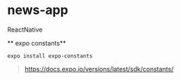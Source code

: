 # news-app
ReactNative


** expo constants**
```
expo install expo-constants
```
>https://docs.expo.io/versions/latest/sdk/constants/
